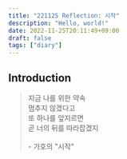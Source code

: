 ```yaml
---
title: "221125 Reflection: 시작"
description: "Hello, world!"
date: 2022-11-25T20:11:49+09:00
draft: false
tags: ["diary"]
---
```


## Introduction

>   지금 나를 위한 약속\
    멈추지 않겠다고\
    또 하나를 앞지르면\
    곧 너의 뒤를 따라잡겠지\
    \
    - 가호의 "시작" 
